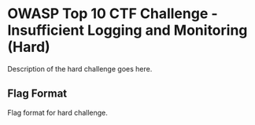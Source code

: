 # OWASP Top 10 CTF Challenge - Insufficient Logging and Monitoring (Hard)
Description of the hard challenge goes here.

## Flag Format
Flag format for hard challenge.
